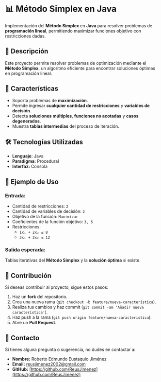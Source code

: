 # 📊 **Método Simplex en Java**  

Implementación del **Método Simplex** en **Java** para resolver problemas de **programación lineal**, permitiendo maximizar funciones objetivo con restricciones dadas.  

## 📝 **Descripción**  

Este proyecto permite resolver problemas de optimización mediante el **Método Simplex**, un algoritmo eficiente para encontrar soluciones óptimas en programación lineal.  

## 🚀 **Características**  

- Soporta problemas de **maximización**.  
- Permite ingresar **cualquier cantidad de restricciones** y **variables de decisión**.  
- Detecta **soluciones múltiples**, **funciones no acotadas** y **casos degenerados**.  
- Muestra **tablas intermedias** del proceso de iteración.  

## 🛠 **Tecnologías Utilizadas**  

- **Lenguaje:** Java  
- **Paradigma:** Procedural  
- **Interfaz:** Consola  

## 📌 **Ejemplo de Uso**  

### **Entrada:**  

- Cantidad de restricciones: `2`  
- Cantidad de variables de decisión: `2`  
- Objetivo de la función: `Maximizar`  
- Coeficientes de la función objetivo: `3, 5`  
- Restricciones:  
  - `1x₁ + 2x₂ ≤ 8`  
  - `3x₁ + 2x₂ ≤ 12`  

### **Salida esperada:**  

Tablas iterativas del **Método Simplex** y la **solución óptima** si existe.  

## 🤝 **Contribución**  

Si deseas contribuir al proyecto, sigue estos pasos:  

1. Haz un **fork** del repositorio.  
2. Crea una nueva rama (`git checkout -b feature/nueva-caracteristica`).  
3. Realiza tus cambios y haz commit (`git commit -am 'Añadir nueva característica'`).  
4. Haz push a la rama (`git push origin feature/nueva-caracteristica`).  
5. Abre un **Pull Request**.  

## 📩 **Contacto**  

Si tienes alguna pregunta o sugerencia, no dudes en contactar a:  

- **Nombre:** Roberto Edmundo Eustaquio Jiménez  
- **Email:** [reusjimenez2002@gmail.com](mailto:reusjimenez2002@gmail.com)  
- **GitHub:** [https://github.com/ReusJimenez](https://github.com/ReusJimenez)  
